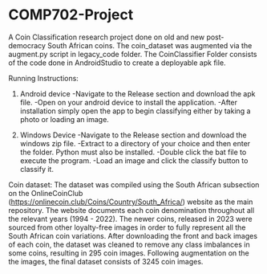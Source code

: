 # COMP702-Project

A Coin Classification research project done on old and new post-democracy South African coins. The coin_dataset was augmented via the augment.py script in legacy_code folder. The CoinClassifier Folder consists of the code done in AndroidStudio to create a deployable apk file.

Running Instructions:

1. Android device
-Navigate to the Release section and download the apk file. 
-Open on your android device to install the application. 
-After installation simply open the app to begin classifying either by taking a photo or loading an image.

2. Windows Device
-Navigate to the Release section and download the windows zip file. 
-Extract to a directory of your choice and then enter the folder. Python must also be installed.
-Double click the bat file to execute the program. 
-Load an image and click the classify button to classify it.

Coin dataset:
The dataset was compiled using the South African subsection on the OnlineCoinClub (https://onlinecoin.club/Coins/Country/South_Africa/) website as the main repository. The website documents each coin denomination throughout all the relevant years (1994 - 2022). The newer coins, released in 2023 were sourced from other loyalty-free images in order to fully represent all the South African coin variations.
After downloading the front and back images of each coin, the dataset was cleaned to remove any class imbalances in some coins, resulting in 295 coin images. Following augmentation on the the images, the final dataset consists of 3245 coin images. 
